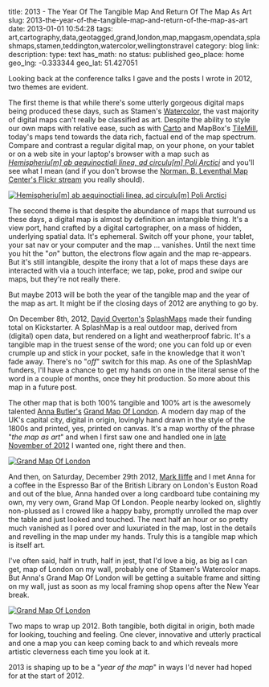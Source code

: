 title: 2013 - The Year Of The Tangible Map And Return Of The Map As Art
slug: 2013-the-year-of-the-tangible-map-and-return-of-the-map-as-art
date: 2013-01-01 10:54:28
tags: art,cartography,data,geotagged,grand,london,map,mapgasm,opendata,splashmaps,stamen,teddington,watercolor,wellingtonstravel
category: blog
link: 
description: 
type: text
has_math: no
status: published
geo_place: home
geo_lng: -0.333344
geo_lat: 51.427051

Looking back at the conference talks I gave and the posts I wrote in 2012, two themes are evident.

The first theme is that while there's some utterly gorgeous digital maps being produced these days, such as Stamen's [Watercolor](https://maps.stamen.com/watercolor/ "https://maps.stamen.com/watercolor/"), the vast majority of digital maps can't really be classified as art. Despite the ability to style our own maps with relative ease, such as with [Carto](https://github.com/mapbox/carto/ "https://github.com/mapbox/carto/") and MapBox's [TileMill](https://mapbox.com/tilemill/ "https://mapbox.com/tilemill/"), today's maps tend towards the data rich, factual end of the map spectrum. Compare and contrast a regular digital map, on your phone, on your tablet or on a web site in your laptop's browser with a map such as [*Hemispheriu[m] ab aequinoctiali linea, ad circulu[m] Poli Arctici*](https://www.flickr.com/photos/normanbleventhalmapcenter/2675672726/ "https://www.flickr.com/photos/normanbleventhalmapcenter/2675672726/") and you'll see what I mean (and if you don't browse the [Norman. B. Leventhal Map Center's Flickr stream](https://www.flickr.com/photos/normanbleventhalmapcenter/ "https://www.flickr.com/photos/normanbleventhalmapcenter/") you really should).

<!-- TEASER_END -->

[![Hemispheriu[m] ab aequinoctiali linea, ad circulu[m] Poli Arctici](https://farm4.staticflickr.com/3016/2675672726_9bb0312f2f.jpg)](https://www.flickr.com/photos/normanbleventhalmapcenter/2675672726/ "Hemispheriu[m] ab aequinoctiali linea, ad circulu[m] Poli Arctici by Norman B. Leventhal Map Center at the BPL, on Flickr")

The second theme is that despite the abundance of maps that surround us these days, a digital map is almost by definition an intangible thing. It's a view port, hand crafted by a digital cartographer, on a mass of hidden, underlying spatial data. It's ephemeral. Switch off your phone, your tablet, your sat nav or your computer and the map ... vanishes. Until the next time you hit the "*on*" button, the electrons flow again and the map re-appears. But it's still intangible, despite the irony that a lot of maps these days are interacted with via a touch interface; we tap, poke, prod and swipe our maps, but they're not really there.

But maybe 2013 will be both the year of the tangible map and the year of the map as art. It might be if the closing days of 2012 are anything to go by.

On December 8th, 2012, [David Overton's](https://twitter.com/dbyhundred "https://twitter.com/dbyhundred") [SplashMaps](https://www.kickstarter.com/projects/1521486951/splashmaps "https://www.kickstarter.com/projects/1521486951/splashmaps") made their funding total on Kickstarter. A SplashMap is a real outdoor map, derived from (digital) open data, but rendered on a light and weatherproof fabric. It's a tangible map in the truest sense of the word; one you can fold up or even crumple up and stick in your pocket, safe in the knowledge that it won't fade away. There's no "*off*" switch for this map. As one of the SplashMap funders, I'll have a chance to get my hands on one in the literal sense of the word in a couple of months, once they hit production. So more about this map in a future post.

The other map that is both 100% tangible and 100% art is the awesomely talented [Anna Butler's](https://twitter.com/TravelMapmaker "https://twitter.com/TravelMapmaker") [Grand Map Of London](https://www.wellingtonstravel.com/wall-map-london/ "https://www.wellingtonstravel.com/wall-map-london/"). A modern day map of the UK's capital city, digital in origin, lovingly hand drawn in the style of the 1800s and printed, yes, printed on canvas. It's a map worthy of the phrase "*the map as art*" and when I first saw one and handled one in [late November of 2012](/2012/11/23/of-w3g-agi-and-other-geographical-acronyms/ "/2012/11/23/of-w3g-agi-and-other-geographical-acronyms/") I wanted one, right there and then.

[![Grand Map Of London](/wp-content/uploads/2013/01/IMG_0807.jpg)](/wp-content/uploads/2013/01/IMG_0807.jpg "/wp-content/uploads/2013/01/IMG_0807.jpg")

And then, on Saturday, December 29th 2012, [Mark Iliffe](https://twitter.com/markiliffe "https://twitter.com/markiliffe") and I met Anna for a coffee in the Espresso Bar of the British Library on London's Euston Road and out of the blue, Anna handed over a long cardboard tube containing my own, my very own, Grand Map Of London. People nearby looked on, slightly non-plussed as I crowed like a happy baby, promptly unrolled the map over the table and just looked and touched. The next half an hour or so pretty much vanished as I pored over and luxuriated in the map, lost in the details and revelling in the map under my hands. Truly this is a tangible map which is itself art.

I've often said, half in truth, half in jest, that I'd love a big, as big as I can get, map of London on my wall, probably one of Stamen's Watercolor maps. But Anna's Grand Map Of London will be getting a suitable frame and sitting on my wall, just as soon as my local framing shop opens after the New Year break.

[![Grand Map Of London](/wp-content/uploads/2013/01/IMG_0808.jpg)](/wp-content/uploads/2013/01/IMG_0808.jpg "/wp-content/uploads/2013/01/IMG_0808.jpg")

Two maps to wrap up 2012. Both tangible, both digital in origin, both made for looking, touching and feeling. One clever, innovative and utterly practical and one a map you can keep coming back to and which reveals more artistic cleverness each time you look at it.

2013 is shaping up to be a "*year of the map*" in ways I'd never had hoped for at the start of 2012.





